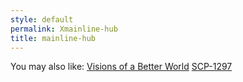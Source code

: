 ```yaml
---
style: default
permalink: Xmainline-hub
title: mainline-hub
---
```

You may also like:
[Visions of a Better World](http://scp-wiki.net/visionsofabetterworld)
[SCP-1297](http://scp-wiki.net/scp-1297)